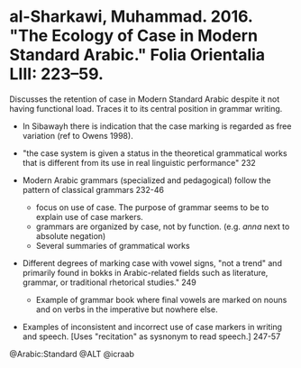 # al-Sharkawi, Muhammad. 2016. "The Ecology of Case in Modern Standard Arabic." Folia Orientalia LIII: 223–59.

Discusses the retention of case in Modern Standard Arabic despite it not having functional load. Traces it to its central position in grammar writing.

- In Sibawayh there is indication that the case marking is regarded as free variation (ref to Owens 1998).

- "the case system is given a status in the theoretical grammatical works that is different from its use in real linguistic performance" 232


- Modern Arabic grammars (specialized and pedagogical) follow the pattern of classical grammars 232-46
   - focus on use of case. The purpose of grammar seems to be to explain use of case markers.
   - grammars are organized by case, not by function. (e.g. *anna* next to absolute negation)
   - Several summaries of grammatical works

- Different degrees of marking case with vowel signs, "not a trend" and primarily found in bokks in Arabic-related fields such as literature, grammar, or traditional rhetorical studies." 249
  - Example of grammar book where final vowels are marked on nouns and on verbs in the imperative but nowhere else.



- Examples of inconsistent and incorrect use of case markers in writing and speech. [Uses "recitation" as sysnonym to read speech.] 247-57 

@Arabic:Standard
@ALT
@icraab
